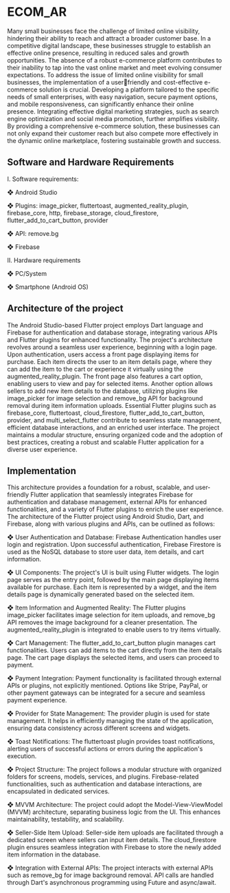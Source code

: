# ECOM_AR
Many small businesses face the challenge of limited online visibility, hindering their ability to reach and 
attract a broader customer base. In a competitive digital landscape, these businesses struggle to establish 
an effective online presence, resulting in reduced sales and growth opportunities. The absence of a 
robust e-commerce platform contributes to their inability to tap into the vast online market and meet 
evolving consumer expectations.
To address the issue of limited online visibility for small businesses, the implementation of a userfriendly and cost-effective e-commerce solution is crucial. Developing a platform tailored to the specific 
needs of small enterprises, with easy navigation, secure payment options, and mobile responsiveness, 
can significantly enhance their online presence. Integrating effective digital marketing strategies, such 
as search engine optimization and social media promotion, further amplifies visibility. By providing a 
comprehensive e-commerce solution, these businesses can not only expand their customer reach but 
also compete more effectively in the dynamic online marketplace, fostering sustainable growth and 
success.
## Software and Hardware Requirements
I. Software requirements:

❖ Android Studio

❖ Plugins: image_picker, fluttertoast, augmented_reality_plugin, firebase_core, http, 
firebase_storage, cloud_firestore, flutter_add_to_cart_button, provider

❖ API: remove.bg

❖ Firebase

II. Hardware requirements

❖ PC/System

❖ Smartphone (Android OS)
## Architecture of the project
The Android Studio-based Flutter project employs Dart language and Firebase for authentication and 
database storage, integrating various APIs and Flutter plugins for enhanced functionality. The project's 
architecture revolves around a seamless user experience, beginning with a login page. Upon 
authentication, users access a front page displaying items for purchase. Each item directs the user to an 
item details page, where they can add the item to the cart or experience it virtually using the 
augmented_reality_plugin. The front page also features a cart option, enabling users to view and pay for 
selected items. Another option allows sellers to add new item details to the database, utilizing plugins 
like image_picker for image selection and remove_bg API for background removal during item 
information uploads. Essential Flutter plugins such as firebase_core, fluttertoast, cloud_firestore, 
flutter_add_to_cart_button, provider, and multi_select_flutter contribute to seamless state management, 
efficient database interactions, and an enriched user interface. The project maintains a modular 
structure, ensuring organized code and the adoption of best practices, creating a robust and scalable 
Flutter application for a diverse user experience.
## Implementation
This architecture provides a foundation for a robust, scalable, and user-friendly Flutter application that 
seamlessly integrates Firebase for authentication and database management, external APIs for enhanced 
functionalities, and a variety of Flutter plugins to enrich the user experience. 
The architecture of the Flutter project using Android Studio, Dart, and Firebase, along with various 
plugins and APIs, can be outlined as follows:

❖ User Authentication and Database:
Firebase Authentication handles user login and registration. Upon successful authentication, 
Firebase Firestore is used as the NoSQL database to store user data, item details, and cart 
information.

❖ UI Components:
The project's UI is built using Flutter widgets. The login page serves as the entry point, followed 
by the main page displaying items available for purchase. Each item is represented by a widget, 
and the item details page is dynamically generated based on the selected item.

❖ Item Information and Augmented Reality:
The Flutter plugins image_picker facilitates image selection for item uploads, and remove_bg API 
removes the image background for a cleaner presentation. The augmented_reality_plugin is 
integrated to enable users to try items virtually.

❖ Cart Management:
The flutter_add_to_cart_button plugin manages cart functionalities. Users can add items to the cart 
directly from the item details page. The cart page displays the selected items, and users can 
proceed to payment.

❖ Payment Integration:
Payment functionality is facilitated through external APIs or plugins, not explicitly mentioned. 
Options like Stripe, PayPal, or other payment gateways can be integrated for a secure and 
seamless payment experience.

❖ Provider for State Management:
The provider plugin is used for state management. It helps in efficiently managing the state of the 
application, ensuring data consistency across different screens and widgets.

❖ Toast Notifications:
The fluttertoast plugin provides toast notifications, alerting users of successful actions or errors 
during the application's execution.

❖ Project Structure:
The project follows a modular structure with organized folders for screens, models, services, and 
plugins. Firebase-related functionalities, such as authentication and database interactions, are 
encapsulated in dedicated services.

❖ MVVM Architecture:
The project could adopt the Model-View-ViewModel (MVVM) architecture, separating business 
logic from the UI. This enhances maintainability, testability, and scalability.

❖ Seller-Side Item Upload:
Seller-side item uploads are facilitated through a dedicated screen where sellers can input item 
details. The cloud_firestore plugin ensures seamless integration with Firebase to store the newly 
added item information in the database.

❖ Integration with External APIs:
The project interacts with external APIs such as remove_bg for image background removal. API 
calls are handled through Dart's asynchronous programming using Future and async/await.
